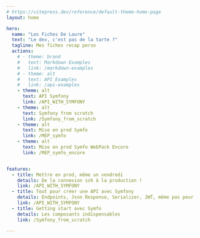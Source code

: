 ```yaml
---
# https://vitepress.dev/reference/default-theme-home-page
layout: home

hero:
  name: "Les Fiches De Laure"
  text: "Le dev, c'est pas de la tarte ?"
  tagline: Mes fiches recap perso
  actions:
    # - theme: brand
    #   text: Markdown Examples
    #   link: /markdown-examples
    # - theme: alt
    #   text: API Examples
    #   link: /api-examples
    - theme: alt
      text: API Symfony
      link: /API_WITH_SYMFONY
    - theme: alt
      text: Symfony from scratch
      link: /Symfony_from_scratch
    - theme: alt
      text: Mise en prod Symfo
      link: /MEP_symfo
    - theme: alt
      text: Mise en prod Symfo WebPack Encore
      link: /MEP_symfo_encore


features:
  - title: Mettre en prod, même un vendredi
    details: De la connexion ssh à la production !
    link: /API_WITH_SYMFONY
  - title: Tout pour créer une API avec Symfony
    details: Endpoints, Json Response, Serializer, JWT, même pas peur ! 
    link: /API_WITH_SYMFONY
  - title: Getting start avec Symfo
    details: Les composants indispensables
    link: /Symfony_from_scratch

---
```


